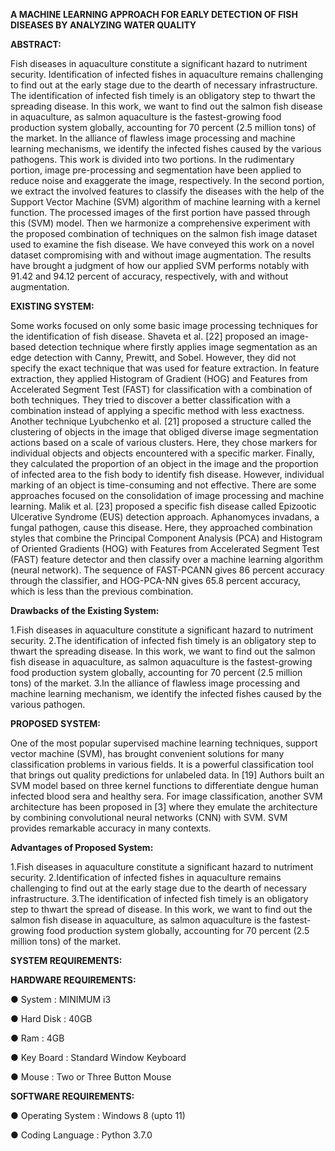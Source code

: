 **A MACHINE LEARNING APPROACH FOR EARLY DETECTION OF FISH DISEASES BY ANALYZING WATER QUALITY**

**ABSTRACT:**

Fish diseases in aquaculture constitute a significant hazard to nutriment security. Identification of infected fishes in aquaculture remains challenging to find out at the early stage due to the dearth of necessary infrastructure. The identification of infected fish timely is an obligatory step to thwart the spreading disease. In this work, we want to find out the salmon fish disease in aquaculture, as salmon aquaculture is the fastest-growing food production system globally, accounting for 70 percent (2.5 million tons) of the market. In the alliance of flawless image processing and machine learning mechanisms, we identify the infected fishes caused by the various pathogens. This work is divided into two portions. In the rudimentary portion, image pre-processing and segmentation have been applied to reduce noise and exaggerate the image, respectively. In the second portion, we extract the involved features to classify the diseases with the help of the Support Vector Machine (SVM) algorithm of machine learning with a kernel function. The processed images of the first portion have passed through this (SVM) model. Then we harmonize a comprehensive experiment with the proposed combination of techniques on the salmon fish image dataset used to examine the fish disease. We have conveyed this work on a novel dataset compromising with and without image augmentation. The results have brought a judgment of how our applied SVM performs notably with 91.42 and 94.12 percent of accuracy, respectively, with and without augmentation.

**EXISTING SYSTEM:**

Some works focused on only some basic image processing techniques for the identification of fish disease. Shaveta et al. [22] proposed an image-based detection technique where firstly applies image segmentation as an edge detection with Canny, Prewitt, and Sobel. However, they did not specify the exact technique that was used for feature extraction. In feature extraction, they applied Histogram of Gradient (HOG) and Features from Accelerated Segment Test (FAST) for classification with a combination of both techniques. They tried to discover a better classification with a combination instead of applying a specific method with less exactness. Another technique Lyubchenko et al. [21] proposed a structure called the clustering of objects in the image that obliged diverse image segmentation actions based on a scale of various clusters. Here, they chose markers for individual objects and objects encountered with a specific marker. Finally, they calculated the proportion of an object in the image and the proportion of infected area to the fish body to identify fish disease. However, individual marking of an object is time-consuming and not effective.
There are some approaches focused on the consolidation of image processing and machine learning. Malik et al. [23] proposed a specific fish disease called Epizootic Ulcerative Syndrome (EUS) detection approach. Aphanomyces invadans, a fungal pathogen, cause this disease. Here, they approached combination styles that combine the Principal Component Analysis (PCA) and Histogram of Oriented Gradients (HOG) with Features from Accelerated Segment Test (FAST) feature detector and then classify over a machine learning algorithm (neural network). The sequence of FAST-PCANN gives 86 percent accuracy through the classifier, and HOG-PCA-NN gives 65.8 percent accuracy, which is less than the previous combination.

**Drawbacks of the Existing System:**

1.Fish diseases in aquaculture constitute a significant hazard to nutriment security.
2.The identification of infected fish timely is an obligatory step to thwart the spreading disease. In this work, we want to find out the salmon fish disease in aquaculture, as salmon aquaculture is the fastest-growing food production system globally, accounting for 70 percent (2.5 million tons) of the market.
3.In the alliance of flawless image processing and machine learning mechanism, we identify the infected fishes caused by the various pathogen.

**PROPOSED SYSTEM:**

One of the most popular supervised machine learning techniques, support vector machine (SVM), has brought convenient solutions for many classification problems in various fields. It is a powerful classification tool that brings out quality predictions for unlabeled data. In [19] Authors built an SVM model based on three kernel functions to differentiate dengue human infected blood sera and healthy sera. For image classification, another SVM architecture has been proposed in [3] where they emulate the architecture by combining convolutional neural networks (CNN) with SVM. SVM provides remarkable accuracy in many contexts.

**Advantages of Proposed System:**

1.Fish diseases in aquaculture constitute a significant hazard to nutriment security.
2.Identification of infected fishes in aquaculture remains challenging to find out at the early stage due to the dearth of necessary infrastructure.
3.The identification of infected fish timely is an obligatory step to thwart the spread of disease. In this work, we want to find out the salmon fish disease in aquaculture, as salmon aquaculture is the fastest-growing food production system globally, accounting for 70 percent (2.5 million tons) of the market.

**SYSTEM REQUIREMENTS:**

**HARDWARE REQUIREMENTS:**

● System     :  MINIMUM i3

● Hard Disk  :  40GB

● Ram      :  4GB

● Key Board   :  Standard Window Keyboard

● Mouse    :  Two or Three Button Mouse


**SOFTWARE REQUIREMENTS:**

● Operating System  :  Windows 8 (upto 11)

● Coding Language  :  Python 3.7.0
